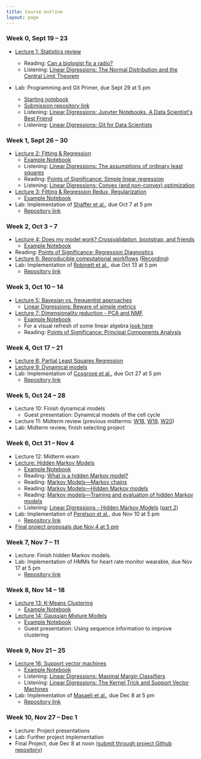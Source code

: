 ```yaml
---
title: Course outline
layout: page
---
```


### Week 0, Sept 19 – 23

- [Lecture 1: Statistics review](../public/Wk1-Lecture1.pdf)
  - Reading: [Can a biologist fix a radio?](https://www.cell.com/cancer-cell/fulltext/S1535-6108(02)00133-2)
  - Listening: [Linear Digressions: The Normal Distribution and the Central Limit Theorem](https://lineardigressions.com/episodes/2018/12/9/the-normal-distribution-and-the-central-limit-theorem)

- Lab: Programming and Git Primer, due Sept 29 at 5 pm
  - [Starting notebook](https://github.com/aarmey/BE275/tree/main/homework)
  - [Submission repository link](https://classroom.github.com/)
  - Listening: [Linear Digressions: Jupyter Notebooks, A Data Scientist's Best Friend](https://lineardigressions.com/episodes/2017/8/20/jupyter-notebooks-a-data-scientists-best-friend)
  - Listening: [Linear Digressions: Git for Data Scientists](https://lineardigressions.com/episodes/2018/6/3/git-for-data-scientists)

### Week 1, Sept 26 – 30

<!-- lecture 2 remote due to SIAM -->

- [Lecture 2: Fitting & Regression](../public/Wk1-Lecture2.pdf)
  - [Example Notebook](../public/examples/OLS-Example.ipynb)
  - Listening: [Linear Digressions: The assumptions of ordinary least squares](https://lineardigressions.com/episodes/2019/1/12/the-assumptions-of-ordinary-least-squares)
  - Reading: [Points of Significance: Simple linear regression](https://www.nature.com/nmeth/journal/v12/n11/full/nmeth.3627.html)
  - Listening: [Linear Digressions: Convex (and non-convex) optimization](https://lineardigressions.com/episodes/2018/12/16/convex-and-non-convex-optimization)
- [Lecture 3: Fitting & Regression Redux, Regularization](../public/Wk2-Lecture3.pdf)
  - [Example Notebook](../public/examples/Regularization-Example.ipynb)
- Lab: Implementation of [Shaffer et al.](https://www.nature.com/nature/journal/v546/n7658/abs/nature22794.html), due Oct 7 at 5 pm
  - [Repository link](https://classroom.github.com/a/3LPFxns6)

### Week 2, Oct 3 – 7

- [Lecture 4: Does my model work? Crossvalidation, bootstrap, and friends](../public/Wk2-Lecture4.pdf)
  - [Example Notebook](../public/examples/CrossVal-Example.ipynb)
- Reading: [Points of Significance: Regression Diagnostics](https://www.nature.com/nmeth/journal/v13/n5/abs/nmeth.3854.html)
- [Lecture 6: Reproducible computational workflows](../public/Wk3-Lecture6.pdf) ([Recording](https://youtu.be/Rh2SdM2_IIg))
- Lab: Implementation of [Robinett et al.](https://doi.org/10.1016/j.cels.2018.05.018), due Oct 13 at 5 pm
  - [Repository link](https://classroom.github.com/a/QcUTUD2y)

### Week 3, Oct 10 – 14

- [Lecture 5: Bayesian vs. frequentist approaches](../public/Wk3-Lecture5.pdf)
  - [Linear Digressions: Beware of simple metrics](https://lineardigressions.com/episodes/2019/12/22/data-scientists-beware-of-simple-metrics)
- [Lecture 7: Dimensionality reduction - PCA and NMF](../public/Wk4-Lecture7.pdf)
  - [Example Notebook](../public/examples/PCA-NNMF.ipynb)
  - For a visual refresh of some linear algebra [look here](https://www.youtube.com/playlist?list=PLZHQObOWTQDPD3MizzM2xVFitgF8hE_ab)
  - Reading: [Points of Significance: Principal Components Analysis](https://www.nature.com/articles/nmeth.4346)

### Week 4, Oct 17 – 21

<!-- lecture 9 remote due to SACB -->

- [Lecture 8: Partial Least Squares Regression](../public/Wk4-Lecture8.pdf)
- [Lecture 9: Dynamical models](../public/Wk5-Lecture09.pdf)
- Lab: Implementation of [Cosgrove et al.](https://pubs.rsc.org/en/Content/ArticleLanding/2010/MB/b926287c), due Oct 27 at 5 pm
  - [Repository link](https://classroom.github.com/a/e7aoa1hr)

### Week 5, Oct 24 – 28

- Lecture 10: Finish dynamical models
  - Guest presentation: Dynamical models of the cell cycle
- Lecture 11: Midterm review (previous midterms: [W18](../files/midterm-W18.pdf), [W19](../files/midterm-W19.pdf), [W20](../files/midterm-W20.pdf))
- Lab: Midterm review, finish selecting project

### Week 6, Oct 31 – Nov 4

- Lecture 12: Midterm exam
- [Lecture: Hidden Markov Models](../public/Wk5-Lecture10.pdf)
  - [Example Notebook](../public/examples/HMMs-example.ipynb)
  - Reading: [What is a hidden Markov model?](https://www.nature.com/articles/nbt1004-1315)
  - Reading: [Markov Models—Markov chains](https://www.nature.com/articles/s41592-019-0476-x)
  - Reading: [Markov Models—Hidden Markov models](https://www.nature.com/articles/s41592-019-0532-6)
  - Reading: [Markov models—Training and evaluation of hidden Markov models](https://www.nature.com/articles/s41592-019-0702-6)
  - Listening: [Linear Digressions - Hidden Markov Models](https://lineardigressions.com/episodes/2016/2/23/introducing-hidden-markov-models-hmm-part-1) ([part 2](https://lineardigressions.com/episodes/2016/2/23/genetics-and-um-detection-hmms-part-2))
- Lab: Implementation of [Perelson et al.](https://www.science.org/doi/10.1126/science.271.5255.1582), due Nov 10 at 5 pm
  - [Repository link](https://classroom.github.com/a/I2ygrEAV)
- [Final project proposals due Nov 4 at 5 pm](https://ccle.ucla.edu/mod/assign/view.php?id=4115441)

### Week 7, Nov 7 – 11

- Lecture: Finish hidden Markov models.
- Lab: Implementation of HMMs for heart rate monitor wearable, due Nov 17 at 5 pm
  - [Repository link](https://classroom.github.com/a/2II4BaXL)

### Week 8, Nov 14 – 18

- [Lecture 13: K-Means Clustering](../public/Wk7-Lecture13.pdf)
  - [Example Notebook](../public/examples/K-Means.ipynb)
- [Lecture 14: Gaussian Mixture Models](../public/Wk7-Lecture14.pdf)
  - [Example Notebook](../public/examples/Gaussian-Mixtures.ipynb)
  - Guest presentation: Using sequence information to improve clustering

### Week 9, Nov 21 – 25

- [Lecture 16: Support vector machines](../public/Wk8-Lecture16.pdf)
  - [Example Notebook](../public/examples/SVMs-example.ipynb)
  - Listening: [Linear Digressions: Maximal Margin Classifiers](https://lineardigressions.com/episodes/2017/12/3/maximal-margin-classifiers)
  - Listening: [Linear Digressions: The Kernel Trick and Support Vector Machines](https://lineardigressions.com/episodes/2017/12/10/the-kernel-trick-and-support-vector-machines)
- Lab: Implementation of [Masaeli et al.](https://www.nature.com/articles/srep37863), due Dec 8 at 5 pm
  - [Repository link](https://classroom.github.com/a/miYiiLF0)

### Week 10, Nov 27 – Dec 1

- Lecture: Project presentations
- Lab: Further project implementation
- Final Project, due Dec 8 at noon ([submit through project Github repository](https://classroom.github.com/a/lC-t8NEe))
